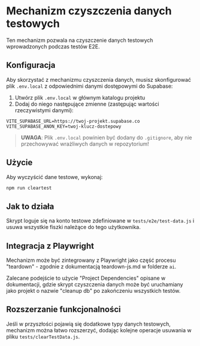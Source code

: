 # Mechanizm czyszczenia danych testowych

Ten mechanizm pozwala na czyszczenie danych testowych wprowadzonych podczas testów E2E.

## Konfiguracja

Aby skorzystać z mechanizmu czyszczenia danych, musisz skonfigurować plik `.env.local` z odpowiednimi danymi dostępowymi do Supabase:

1. Utwórz plik `.env.local` w głównym katalogu projektu
2. Dodaj do niego następujące zmienne (zastępując wartości rzeczywistymi danymi):

```
VITE_SUPABASE_URL=https://twoj-projekt.supabase.co
VITE_SUPABASE_ANON_KEY=twoj-klucz-dostepowy
```

> **UWAGA**: Plik `.env.local` powinien być dodany do `.gitignore`, aby nie przechowywać wrażliwych danych w repozytorium!

## Użycie

Aby wyczyścić dane testowe, wykonaj:

```bash
npm run cleartest
```

## Jak to działa

Skrypt loguje się na konto testowe zdefiniowane w `tests/e2e/test-data.js` i usuwa wszystkie fiszki należące do tego użytkownika.

## Integracja z Playwright

Mechanizm może być zintegrowany z Playwright jako część procesu "teardown" - zgodnie z dokumentacją teardown-js.md w folderze `ai`. 

Zalecane podejście to użycie "Project Dependencies" opisane w dokumentacji, gdzie skrypt czyszczenia danych może być uruchamiany jako projekt o nazwie "cleanup db" po zakończeniu wszystkich testów.

## Rozszerzanie funkcjonalności

Jeśli w przyszłości pojawią się dodatkowe typy danych testowych, mechanizm można łatwo rozszerzyć, dodając kolejne operacje usuwania w pliku `tests/clearTestData.js`.